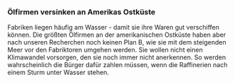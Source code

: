 ### Ölfirmen versinken an Amerikas Ostküste

Fabriken liegen häufig am Wasser - damit sie ihre Waren gut verschiffen können. Die größten Ölfirmen an der amerikanischen Ostküste haben aber nach unseren Recherchen noch keinen Plan B, wie sie mit dem steigenden Meer vor den Fabriktoren umgehen werden. Sie wollen nicht einen Klimawandel vorsorgen, den sie noch immer nicht anerkennen. So werden wahrscheinlich die Bürger dafür zahlen müssen, wenn die Raffinerien nach einem Sturm unter Wasser stehen.
